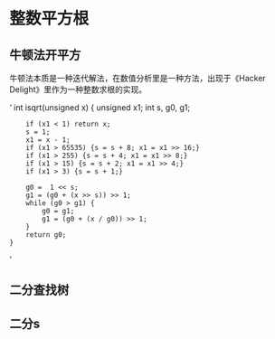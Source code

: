 # 整数平方根

## 牛顿法开平方
牛顿法本质是一种迭代解法，在数值分析里是一种方法，出现于《Hacker Delight》里作为一种整数求根的实现。

‘
    int isqrt(unsigned x)
    {
        unsigned x1;
        int s, g0, g1;

        if (x1 < 1) return x;
        s = 1;
        x1 = x - 1;
        if (x1 > 65535) {s = s + 8; x1 = x1 >> 16;}
        if (x1 > 255) {s = s + 4; x1 = x1 >> 8;}
        if (x1 > 15) {s = s + 2; x1 = x1 >> 4;}
        if (x1 > 3) {s = s + 1;}

        g0 =  1 << s;
        g1 = (g0 + (x >> s)) >> 1;
        while (g0 > g1) {
            g0 = g1;
            g1 = (g0 + (x / g0)) >> 1;
        }
        return g0;
    }
 
’
## 二分查找树

## 二分s
